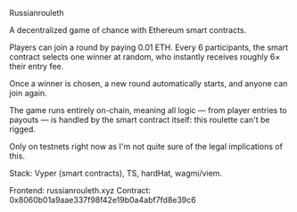 Russianrouleth

A decentralized game of chance with Ethereum smart contracts.

Players can join a round by paying 0.01 ETH.
Every 6 participants, the smart contract selects one winner at random, who instantly receives roughly 6× their entry fee.

Once a winner is chosen, a new round automatically starts, and anyone can join again.

The game runs entirely on-chain, meaning all logic — from player entries to payouts — is handled by the smart contract itself:
this roulette can't be rigged.

Only on testnets right now as I'm not quite sure of the legal implications of this.

Stack: Vyper (smart contracts), TS, hardHat, wagmi/viem.

Frontend: russianrouleth.xyz
Contract: 0x8060b01a9aae337f98f42e19b0a4abf7fd8e39c6
